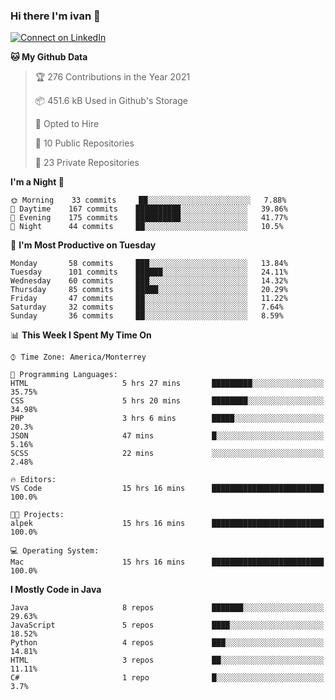 ### Hi there I'm ivan 👋
[![Connect on LinkedIn](https://img.shields.io/badge/--linkedin?label=LinkedIn&logo=LinkedIn&style=social)](https://www.linkedin.com/in/ivanjtm)
<!--START_SECTION:waka-->
**🐱 My Github Data** 

> 🏆 276 Contributions in the Year 2021
 > 
> 📦 451.6 kB Used in Github's Storage 
 > 
> 💼 Opted to Hire
 > 
> 📜 10 Public Repositories 
 > 
> 🔑 23 Private Repositories  
 > 
**I'm a Night 🦉** 

```text
🌞 Morning    33 commits     ██░░░░░░░░░░░░░░░░░░░░░░░   7.88% 
🌆 Daytime    167 commits    ██████████░░░░░░░░░░░░░░░   39.86% 
🌃 Evening    175 commits    ██████████░░░░░░░░░░░░░░░   41.77% 
🌙 Night      44 commits     ██░░░░░░░░░░░░░░░░░░░░░░░   10.5%

```
📅 **I'm Most Productive on Tuesday** 

```text
Monday       58 commits     ███░░░░░░░░░░░░░░░░░░░░░░   13.84% 
Tuesday      101 commits    ██████░░░░░░░░░░░░░░░░░░░   24.11% 
Wednesday    60 commits     ███░░░░░░░░░░░░░░░░░░░░░░   14.32% 
Thursday     85 commits     █████░░░░░░░░░░░░░░░░░░░░   20.29% 
Friday       47 commits     ██░░░░░░░░░░░░░░░░░░░░░░░   11.22% 
Saturday     32 commits     ██░░░░░░░░░░░░░░░░░░░░░░░   7.64% 
Sunday       36 commits     ██░░░░░░░░░░░░░░░░░░░░░░░   8.59%

```


📊 **This Week I Spent My Time On** 

```text
⌚︎ Time Zone: America/Monterrey

💬 Programming Languages: 
HTML                     5 hrs 27 mins       █████████░░░░░░░░░░░░░░░░   35.75% 
CSS                      5 hrs 20 mins       ████████░░░░░░░░░░░░░░░░░   34.98% 
PHP                      3 hrs 6 mins        █████░░░░░░░░░░░░░░░░░░░░   20.3% 
JSON                     47 mins             █░░░░░░░░░░░░░░░░░░░░░░░░   5.16% 
SCSS                     22 mins             ░░░░░░░░░░░░░░░░░░░░░░░░░   2.48%

🔥 Editors: 
VS Code                  15 hrs 16 mins      █████████████████████████   100.0%

🐱‍💻 Projects: 
alpek                    15 hrs 16 mins      █████████████████████████   100.0%

💻 Operating System: 
Mac                      15 hrs 16 mins      █████████████████████████   100.0%

```

**I Mostly Code in Java** 

```text
Java                     8 repos             ███████░░░░░░░░░░░░░░░░░░   29.63% 
JavaScript               5 repos             ████░░░░░░░░░░░░░░░░░░░░░   18.52% 
Python                   4 repos             ███░░░░░░░░░░░░░░░░░░░░░░   14.81% 
HTML                     3 repos             ██░░░░░░░░░░░░░░░░░░░░░░░   11.11% 
C#                       1 repo              █░░░░░░░░░░░░░░░░░░░░░░░░   3.7%

```



<!--END_SECTION:waka-->

<!--
<p align="center">
  <img src ="https://github-readme-stats.vercel.app/api?username=ivanjtm&show_icons=true&count_private=true&theme=default&hide_border=true&include_all_commits=true?count_private=true">
  <img src ="https://github-readme-stats.vercel.app/api/top-langs/?username=ivanjtm&layout=compact&hide_border=true&langs_count=50">
  <img src="https://github-readme-stats.vercel.app/api/wakatime?username=ivanjtm&hide_border=true"> 
</p>
-->
